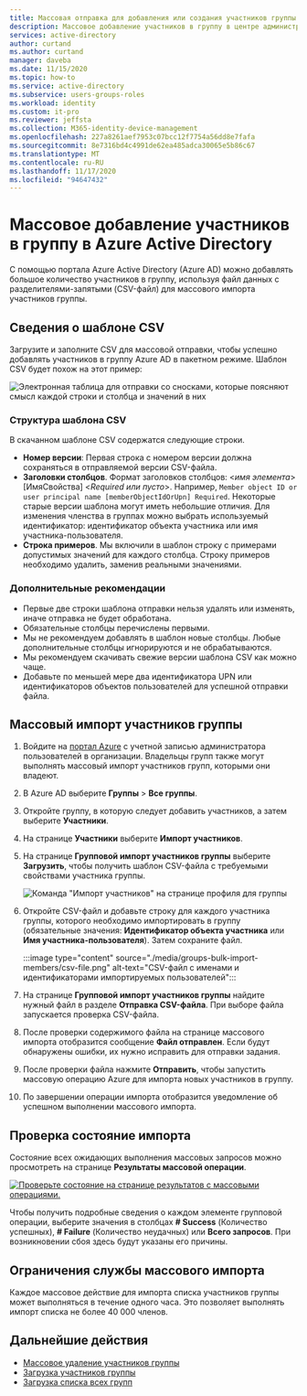 ```yaml
---
title: Массовая отправка для добавления или создания участников группы — Azure Active Directory | Документация Майкрософт
description: Массовое добавление участников в группу в центре администрирования Azure Active Directory
services: active-directory
author: curtand
ms.author: curtand
manager: daveba
ms.date: 11/15/2020
ms.topic: how-to
ms.service: active-directory
ms.subservice: users-groups-roles
ms.workload: identity
ms.custom: it-pro
ms.reviewer: jeffsta
ms.collection: M365-identity-device-management
ms.openlocfilehash: 227a8261aef7953c07bcc12f7754a56dd8e7fafa
ms.sourcegitcommit: 8e7316bd4c4991de62ea485adca30065e5b86c67
ms.translationtype: MT
ms.contentlocale: ru-RU
ms.lasthandoff: 11/17/2020
ms.locfileid: "94647432"
---
```

# <a name="bulk-add-group-members-in-azure-active-directory"></a>Массовое добавление участников в группу в Azure Active Directory

С помощью портала Azure Active Directory (Azure AD) можно добавлять большое количество участников в группу, используя файл данных с разделителями-запятыми (CSV-файл) для массового импорта участников группы.

## <a name="understand-the-csv-template"></a>Сведения о шаблоне CSV

Загрузите и заполните CSV для массовой отправки, чтобы успешно добавлять участников в группу Azure AD в пакетном режиме. Шаблон CSV будет похож на этот пример:

![Электронная таблица для отправки со сносками, которые поясняют смысл каждой строки и столбца и значений в них](./media/groups-bulk-import-members/template-with-callouts.png)

### <a name="csv-template-structure"></a>Структура шаблона CSV

В скачанном шаблоне CSV содержатся следующие строки.

- **Номер версии**: Первая строка с номером версии должна сохраняться в отправляемой версии CSV-файла.
- **Заголовки столбцов**. Формат заголовков столбцов: &lt;*имя элемента*&gt; [ИмяСвойства] &lt;*Required или пусто*&gt;. Например, `Member object ID or user principal name [memberObjectIdOrUpn] Required`. Некоторые старые версии шаблона могут иметь небольшие отличия. Для изменения членства в группах можно выбрать используемый идентификатор: идентификатор объекта участника или имя участника-пользователя.
- **Строка примеров**. Мы включили в шаблон строку с примерами допустимых значений для каждого столбца. Строку примеров необходимо удалить, заменив реальными значениями.

### <a name="additional-guidance"></a>Дополнительные рекомендации

- Первые две строки шаблона отправки нельзя удалять или изменять, иначе отправка не будет обработана.
- Обязательные столбцы перечислены первыми.
- Мы не рекомендуем добавлять в шаблон новые столбцы. Любые дополнительные столбцы игнорируются и не обрабатываются.
- Мы рекомендуем скачивать свежие версии шаблона CSV как можно чаще.
- Добавьте по меньшей мере два идентификатора UPN или идентификаторов объектов пользователей для успешной отправки файла.

## <a name="to-bulk-import-group-members"></a>Массовый импорт участников группы

1. Войдите на [портал Azure](https://portal.azure.com) с учетной записью администратора пользователей в организации. Владельцы групп также могут выполнять массовый импорт участников групп, которыми они владеют.
1. В Azure AD выберите **Группы** > **Все группы**.
1. Откройте группу, в которую следует добавить участников, а затем выберите **Участники**.
1. На странице **Участники** выберите **Импорт участников**.
1. На странице **Групповой импорт участников группы** выберите **Загрузить**, чтобы получить шаблон CSV-файла с требуемыми свойствами участника группы.

    ![Команда "Импорт участников" на странице профиля для группы](./media/groups-bulk-import-members/import-panel.png)

1. Откройте CSV-файл и добавьте строку для каждого участника группы, которого необходимо импортировать в группу (обязательные значения: **Идентификатор объекта участника** или **Имя участника-пользователя**). Затем сохраните файл.

    :::image type="content" source="./media/groups-bulk-import-members/csv-file.png" alt-text="CSV-файл с именами и идентификаторами импортируемых пользователей":::

1. На странице **Групповой импорт участников группы** найдите нужный файл в разделе **Отправка CSV-файла**. При выборе файла запускается проверка CSV-файла.
1. После проверки содержимого файла на странице массового импорта отобразится сообщение **Файл отправлен**. Если будут обнаружены ошибки, их нужно исправить для отправки задания.
1. После проверки файла нажмите **Отправить**, чтобы запустить массовую операцию Azure для импорта новых участников в группу.
1. По завершении операции импорта отобразится уведомление об успешном выполнении массового импорта.

## <a name="check-import-status"></a>Проверка состояние импорта

Состояние всех ожидающих выполнения массовых запросов можно просмотреть на странице **Результаты массовой операции**.

[![Проверьте состояние на странице результатов с массовыми операциями.](./media/groups-bulk-import-members/bulk-center.png)](./media/groups-bulk-import-members/bulk-center.png#lightbox)

Чтобы получить подробные сведения о каждом элементе групповой операции, выберите значения в столбцах **# Success** (Количество успешных), **# Failure** (Количество неудачных) или **Всего запросов**. При возникновении сбоя здесь будут указаны его причины.

## <a name="bulk-import-service-limits"></a>Ограничения службы массового импорта

Каждое массовое действие для импорта списка участников группы может выполняться в течение одного часа. Это позволяет выполнять импорт списка не более 40 000 членов.

## <a name="next-steps"></a>Дальнейшие действия

- [Массовое удаление участников группы](groups-bulk-remove-members.md)
- [Загрузка участников группы](groups-bulk-download-members.md)
- [Загрузка списка всех групп](groups-bulk-download.md)
